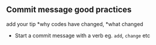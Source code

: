 ## Commit message good practices

add your tip
   *why codes have changed,
   *what changed
- Start a commit message with a verb eg. `add`, `change` etc
